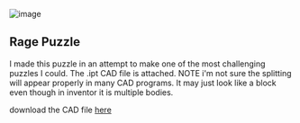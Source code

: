 ![image](https://github.com/user-attachments/assets/721986fc-090f-4130-b581-04223fa9be1f)




## Rage Puzzle
I made this puzzle in an attempt to make one of the most challenging puzzles I could. The .ipt CAD file is attached. NOTE i'm not sure the splitting will appear properly in many CAD programs. It may just look like a block even though in inventor it is multiple bodies.

download the CAD file [here](https://github.com/itskme/rage-puzzle/blob/main/rage-puzzle.stl)

